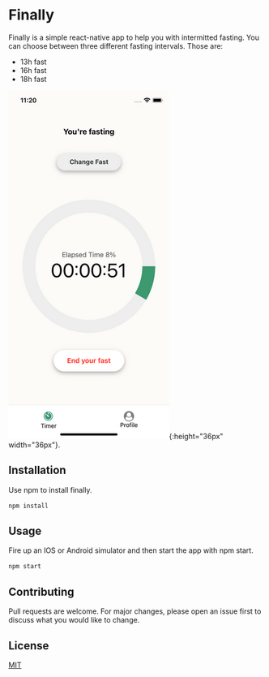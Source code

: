 # Finally

Finally is a simple react-native app to help you with intermitted fasting. You can choose between three different fasting intervals. Those are:

- 13h fast
- 16h fast
- 18h fast

![App Screenshot](shared/demo_screen.png?raw=true "Optional Title"){:height="36px" width="36px"}.

## Installation

Use npm to install finally.

```bash
npm install
```

## Usage

Fire up an IOS or Android simulator and then start the app with npm start.
```bash
npm start
```

## Contributing
Pull requests are welcome. For major changes, please open an issue first to discuss what you would like to change.

## License
[MIT](https://choosealicense.com/licenses/mit/)
